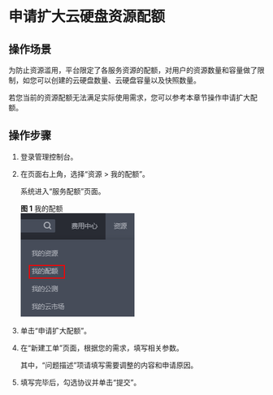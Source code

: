 # 申请扩大云硬盘资源配额<a name="evs_01_0071"></a>

## 操作场景<a name="section5700729111616"></a>

为防止资源滥用，平台限定了各服务资源的配额，对用户的资源数量和容量做了限制，如您可以创建的云硬盘数量、云硬盘容量以及快照数量。

若您当前的资源配额无法满足实际使用需求，您可以参考本章节操作申请扩大配额。

## 操作步骤<a name="section1220211182316"></a>

1.  登录管理控制台。
2.  在页面右上角，选择“资源 \> 我的配额”。

    系统进入“服务配额”页面。

    **图 1**  我的配额<a name="zh-cn_topic_0040259342_fig795613181378"></a>  
    ![](figures/我的配额.png "我的配额")

3.  单击“申请扩大配额”。
4.  在“新建工单”页面，根据您的需求，填写相关参数。

    其中，“问题描述”项请填写需要调整的内容和申请原因。

5.  填写完毕后，勾选协议并单击“提交”。

